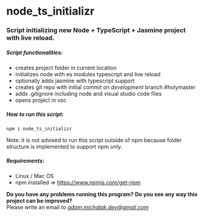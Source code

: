 # node_ts_initializr

### Script initializing new Node + TypeScript + Jasmine project with live reload.

##### Script functionalities:
* creates project folder in current location
* initializes node with es modules typescript and live reload
* optionally adds jasmine with typescript support
* creates git repo with initial commit on *development* branch #holymaster
* adds .gitignore including node and visual studio code files
* opens project in vsc

##### How to run this script:

```npm i node_ts_initializr```

Note: it is not advised to run this script outside of npm because folder structure
is implemented to support npm only.

##### Requirements:

* Linux / Mac OS
* npm installed => https://www.npmjs.com/get-npm

**Do you have any problems running this program? Do you see any way this project can be improved?<br/>**
 Please write an email to *adam.michalak.dev@gmail.com*




